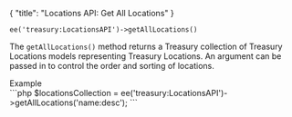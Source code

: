 {
    "title": "Locations API: Get All Locations"
}

`ee('treasury:LocationsAPI')->getAllLocations()`

The `getAllLocations()` method returns a Treasury collection of Treasury Locations models representing Treasury Locations. An argument can be passed in to control the order and sorting of locations.

<div class="CodeBlockTitle">Example</div>
```php
$locationsCollection = ee('treasury:LocationsAPI')->getAllLocations('name:desc');
```
